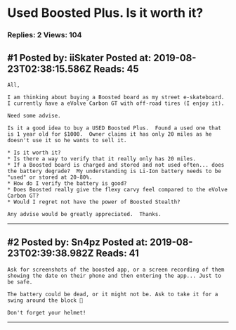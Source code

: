 # Used Boosted Plus. Is it worth it?

### Replies: 2 Views: 104

## \#1 Posted by: iiSkater Posted at: 2019-08-23T02:38:15.586Z Reads: 45

```
All,

I am thinking about buying a Boosted board as my street e-skateboard.  I currently have a eVolve Carbon GT with off-road tires (I enjoy it).  

Need some advise.

Is it a good idea to buy a USED Boosted Plus.  Found a used one that is 1 year old for $1000.  Owner claims it has only 20 miles as he doesn't use it so he wants to sell it.

* Is it worth it?
* Is there a way to verify that it really only has 20 miles.
* If a Boosted board is charged and stored and not used often... does the battery degrade?  My understanding is Li-Ion battery needs to be "used" or stored at 20-80%.  
* How do I verify the battery is good?
* Does Boosted really give the flexy carvy feel compared to the eVolve Carbon GT?
* Would I regret not have the power of Boosted Stealth?

Any advise would be greatly appreciated.  Thanks.
```

---
## \#2 Posted by: Sn4pz Posted at: 2019-08-23T02:39:38.982Z Reads: 41

```
Ask for screenshots of the boosted app, or a screen recording of them showing the date on their phone and then entering the app... Just to be safe. 

The battery could be dead, or it might not be. Ask to take it for a swing around the block 🤷 

Don't forget your helmet!
```

---
